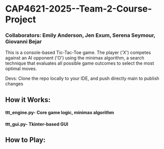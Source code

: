 # CAP4621-2025--Team-2-Course-Project

### Collaborators: Emily Anderson, Jen Exum, Serena Seymour, Giovanni Bejar

This is a console-based Tic-Tac-Toe game. The player ('X') competes against an AI opponent ('O') using the minimax algorithm, a search technique that evaluates all possible game outcomes to select the most optimal moves.


Devs: Clone the repo locally to your IDE, and push directly main to publish changes


## How it Works:

#### ttt_engine.py- Core game logic, minimax algorithm

#### ttt_gui.py- Tkinter-based GUI

## How to Play:
